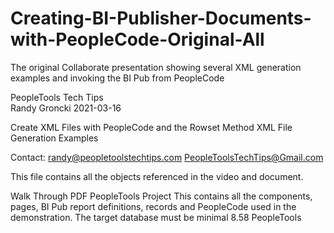# Creating-BI-Publisher-Documents-with-PeopleCode-Original-All
The original Collaborate presentation showing several XML generation examples and invoking the BI Pub from PeopleCode

PeopleTools Tech Tips    
Randy Groncki	2021-03-16

Create XML Files with PeopleCode and the Rowset Method
XML File Generation Examples 

Contact: 
   randy@peopletoolstechtips.com
   PeopleToolsTechTips@Gmail.com


This file contains all the objects referenced in the video and document.

Walk Through PDF
PeopleTools Project
  This contains all the components, pages, BI Pub report definitions, records and PeopleCode used in the demonstration.
  The target database must be minimal 8.58 PeopleTools
